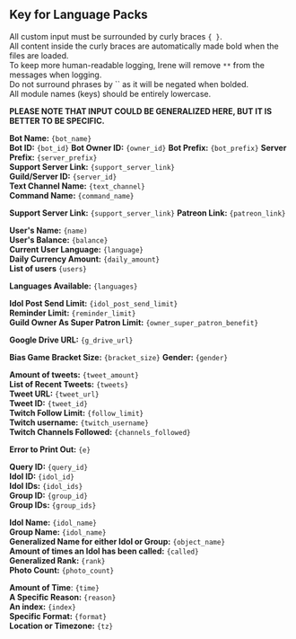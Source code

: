 ## Key for Language Packs

All custom input must be surrounded by curly braces `{ }`.  
All content inside the curly braces are automatically made bold when the files are loaded.  
To keep more human-readable logging, Irene will remove `**` from the messages when logging.  
Do not surround phrases by `` as it will be negated when bolded.  
All module names (keys) should be entirely lowercase.  

**PLEASE NOTE THAT INPUT COULD BE GENERALIZED HERE, BUT IT IS BETTER TO BE SPECIFIC.**  

**Bot Name:** `{bot_name}`  
**Bot ID:** `{bot_id}`
**Bot Owner ID:** `{owner_id}`
**Bot Prefix:** `{bot_prefix}`
**Server Prefix:** `{server_prefix}`  
**Support Server Link:** `{support_server_link}`  
**Guild/Server ID:** `{server_id}`  
**Text Channel Name:** `{text_channel}`  
**Command Name:** `{command_name}`  


**Support Server Link:** `{support_server_link}`
**Patreon Link:** `{patreon_link}`

**User's Name:** `{name)`  
**User's Balance:** `{balance}`  
**Current User Language:** `{language}`  
**Daily Currency Amount:** `{daily_amount}`  
**List of users** `{users}`  

**Languages Available:** `{languages}`  

**Idol Post Send Limit:** `{idol_post_send_limit}`  
**Reminder Limit:** `{reminder_limit}`  
**Guild Owner As Super Patron Limit:** `{owner_super_patron_benefit}`  

**Google Drive URL:** `{g_drive_url}`  

**Bias Game Bracket Size:** `{bracket_size}`
**Gender:** `{gender}`  

**Amount of tweets:** `{tweet_amount}`  
**List of Recent Tweets:** `{tweets}`  
**Tweet URL:** `{tweet_url}`  
**Tweet ID:** `{tweet_id}`  
**Twitch Follow Limit:** `{follow_limit}`  
**Twitch username:** `{twitch_username}`  
**Twitch Channels Followed:** `{channels_followed}`  

**Error to Print Out:** `{e}`  

**Query ID:** `{query_id}`    
**Idol ID:** `{idol_id}`  
**Idol IDs:** `{idol_ids}`  
**Group ID:** `{group_id}`  
**Group IDs:** `{group_ids}`  

**Idol Name:** `{idol_name}`  
**Group Name:** `{idol_name}`  
**Generalized Name for either Idol or Group:** `{object_name}`  
**Amount of times an Idol has been called:** `{called}`  
**Generalized Rank:** `{rank}`  
**Photo Count:** `{photo_count}`  

**Amount of Time**: `{time}`  
**A Specific Reason:** `{reason}`  
**An index:** `{index}`  
**Specific Format:** `{format}`  
**Location or Timezone:** `{tz}`  